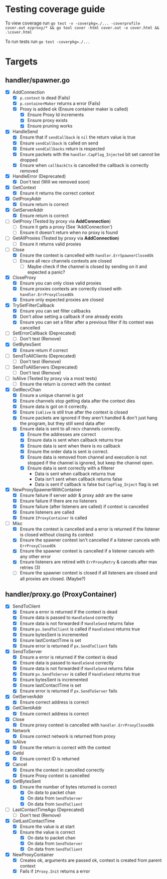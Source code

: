# Testing coverage guide
To view coverage run `go test -v -coverpkg=./... -coverprofile cover.out ezproxy/* && go tool cover -html cover.out -o cover.html && .\cover.html`

To run tests run `go test -coverpkg=./...`

# Targets
## handler/spawner.go
- [X] AddConnection
  - [X] `p.context` is dead (Fails)
  - [X] `p.containerMaker` returns a error (Fails)
  - [X] Proxy is added ok (Ensure container maker is called)
    - [X] Ensure Proxy Id increments
    - [X] Ensure proxy exists
    - [X] Ensure pruning works
- [X] HandleSend
  - [X] Ensure that if `sendCallback` is `nil` the return value is true
  - [X] Ensure `sendCallback` is called on send
  - [X] Ensure `sendCallbacks` return is respected
  - [X] Ensure packets with the `handler.CapFlag_Injected` bit set cannot be dropped
  - [X] Ensure when `callbackCtx` is cancelled the callback is correctly removed
- [X] HandleError (Deprecated)
    - [X] Don't test (Will we removed soon)
- [X] GetContext
  - [X] Ensure it returns the correct context
- [X] GetProxyAddr
  - [X] Ensure return is correct
- [X] GetServerAddr
  - [X] Ensure return is correct
- [ ] GetProxy (Tested by proxy via **AddConnection**)
  - [ ] Ensure it gets a proxy (See 'AddConnection')
  - [ ] Ensure it doesn't return when no proxy is found
- [ ] GetAllProxies (Tested by proxy via **AddConnection**)
  - [ ] Ensure it returns valid proxies
- [ ] Close
  - [X] Ensure the context is cancelled with `handler.ErrSpawnerClosedOk`
  - [ ] Ensure all recv channels contexts are closed
    - [ ] Maybe check if the channel is closed by sending on it and expected a panic?
- [X] CloseProxy
  - [X] Ensure you can only close valid proxies
  - [X] Ensure proxies contexts are correctly closed with `handler.ErrProxyClosedOk`
  - [X] Ensure only expected proxies are closed
- [X] TrySetFilterCallback
  - [X] Ensure you can set filter callbacks
  - [X] Don't allow setting a callback if one already exists
  - [X] Ensure you can set a filter after a previous filter if its context was cancelled
- [ ] SetErrorCallback (Deprecated)
  - [ ] Don't test (Remove)
- [X] GetBytesSent
  - [X] Ensure return if correct
- [ ] SendToAllClients (Deprecated)
  - [ ] Don't test (Remove)
- [ ] SendToAllServers (Deprecated)
  - [ ] Don't test (Remove)
- [ ] IsAlive (Tested by proxy via a most tests)
  - [ ] Ensure the return is correct with the context
- [X] GetRecvChan
  - [X] Ensure a unique channel is got
  - [X] Ensure channels stop getting data after the context dies
  - [X] Ensure data is got on it correctly.
  - [X] Ensure `IsAlive` is still true after the context is closed
  - [X] Ensure packets are ignored if they aren't handled & don't just hang the program, but they still send data after
  - [X] Ensure data is sent to all recv channels correctly.
    - [X] Ensure the addresses are correct
    - [X] Ensure data is sent when callback returns true
    - [X] Ensure data is sent when there is no callback
    - [X] Ensure the order data is sent is correct.
    - [X] Ensure data is removed from channel and execution is not stopped if the channel is ignored, but keep the channel open.
    - [X] Ensure data is sent correctly with a filterer 
      * Data is sent when callback returns true
      * Data isn't sent when callback returns false
      * Data is sent if callback is false but `CapFlag_Inject` flag is set
- [X] NewProxySpawnerWithContainer
  - [X] Ensure failure if server addr & proxy addr are the same
  - [X] Ensure failure if there are no listeners
  - [X] Ensure failure (after listeners are called) if context is cancelled
  - [X] Ensure listeners are called
  - [X] Ensure `IProxyContainer` is called
- [ ] Misc
  - [X] Ensure the context is cancelled and a error is returned if the listener is closed without closing its context
  - [X] Ensure the spawner context isn't cancelled if a listener cancels with `ErrProxyClosedOk`
  - [X] Ensure the spawner context is cancelled if a listener cancels with any other error
  - [X] Ensure listeners are retired with `ErrProxyRetry` & cancels after max retries (3)
  - [ ] Ensure the spawner context is closed if all listeners are closed and all proxies are closed. (Maybe?)
## handler/proxy.go (ProxyContainer)
- [X] SendToClient 
  - [X] Ensure a error is returned if the context is dead
  - [X] Ensure data is passed to `HandleSend` correctly
  - [X] Ensure data is not forwarded if `HandleSend` returns false
  - [X] Ensure `px.SendToClient` is called if `HandleSend` returns true
  - [X] Ensure bytesSent is incremented
  - [X] Ensure lastContactTime is set
  - [X] Ensure error is returned if `px.SendToClient` fails
- [X] SendToServer
  - [X] Ensure a error is returned if the context is dead
  - [X] Ensure data is passed to `HandleSend` correctly
  - [X] Ensure data is not forwarded if `HandleSend` returns false
  - [X] Ensure `px.SendToServer` is called if `HandleSend` returns true
  - [X] Ensure bytesSent is incremented
  - [X] Ensure lastContactTime is set
  - [X] Ensure error is returned if `px.SendToServer` fails
- [X] GetServerAddr
  - [X] Ensure correct address is correct
- [X] GetClientAddr
  - [X] Ensure correct address is correct
- [X] Close
  - [X] Ensure proxy context is cancelled with `handler.ErrProxyClosedOk`
- [X] Network
  - [X] Ensure correct network is returned from proxy
- [X] IsAlive
  - [X] Ensure the return is correct with the context
- [X] GetId
  - [X] Ensure correct ID is returned
- [X] Cancel
  - [X] Ensure the context in cancelled correctly 
  - [X] Ensure Proxy context is cancelled
- [X] GetBytesSent
  - [X] Ensure the number of bytes returned is correct
    - [X] On data to packet chan
    - [X] On data from `SendToServer`
    - [X] On data from `SendToClient`
- [ ] LastContactTimeAgo (Deprecated)
  - [ ] Don't test (Remove)
- [X] GetLastContactTime
  - [X] Ensure the value is at start
  - [X] Ensure the value is correct
    - [X] On data to packet chan
    - [X] On data from `SendToServer`
    - [X] On data from `SendToClient`
- [X] NewProxyContainer
  - [X] Creates ok, arguments are passed ok, context is created from parent context
  - [X] Fails if `IProxy.Init` returns a error